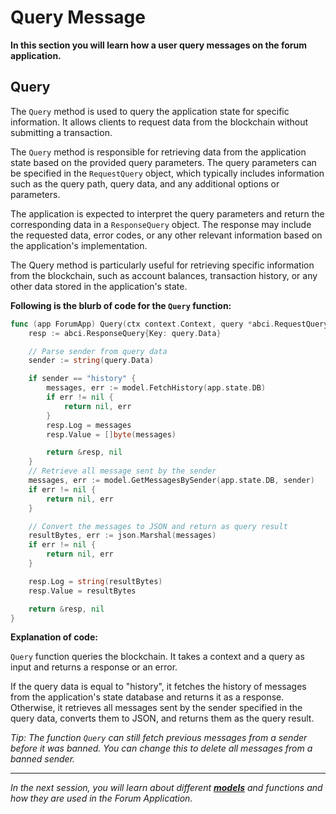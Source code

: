 # Query Message

**In this section you will learn how a user query messages on the forum application.**

## Query

The `Query` method is used to query the application state for specific information. It allows clients to request data from the blockchain without submitting a transaction.

The `Query` method is responsible for retrieving data from the application state based on the provided query parameters. The query parameters can be specified in the `RequestQuery` object, which typically includes information such as the query path, query data, and any additional options or parameters.

The application is expected to interpret the query parameters and return the corresponding data in a `ResponseQuery` object. The response may include the requested data, error codes, or any other relevant information based on the application's implementation.

The Query method is particularly useful for retrieving specific information from the blockchain, such as account balances, transaction history, or any other data stored in the application's state.

**Following is the blurb of code for the `Query` function:**

```go
func (app ForumApp) Query(ctx context.Context, query *abci.RequestQuery) (*abci.ResponseQuery, error) {
	resp := abci.ResponseQuery{Key: query.Data}

	// Parse sender from query data
	sender := string(query.Data)

	if sender == "history" {
		messages, err := model.FetchHistory(app.state.DB)
		if err != nil {
			return nil, err
		}
		resp.Log = messages
		resp.Value = []byte(messages)

		return &resp, nil
	}
	// Retrieve all message sent by the sender
	messages, err := model.GetMessagesBySender(app.state.DB, sender)
	if err != nil {
		return nil, err
	}

	// Convert the messages to JSON and return as query result
	resultBytes, err := json.Marshal(messages)
	if err != nil {
		return nil, err
	}

	resp.Log = string(resultBytes)
	resp.Value = resultBytes

	return &resp, nil
}
```

**Explanation of code:**

`Query` function queries the blockchain. It takes a context and a query as input and returns a response or an error.

If the query data is equal to "history", it fetches the history of messages from the application's state database and returns it as a response. Otherwise, it retrieves all messages sent by the sender specified in the query data, converts them to JSON, and returns them as the query result.

*Tip: The function `Query` can still fetch previous messages from a sender before it was banned. You can change this to delete all messages from a banned sender.*

---------------

*In the next session, you will learn about different [**models**](./5.model.md) and functions and how they are used in the Forum Application.*
